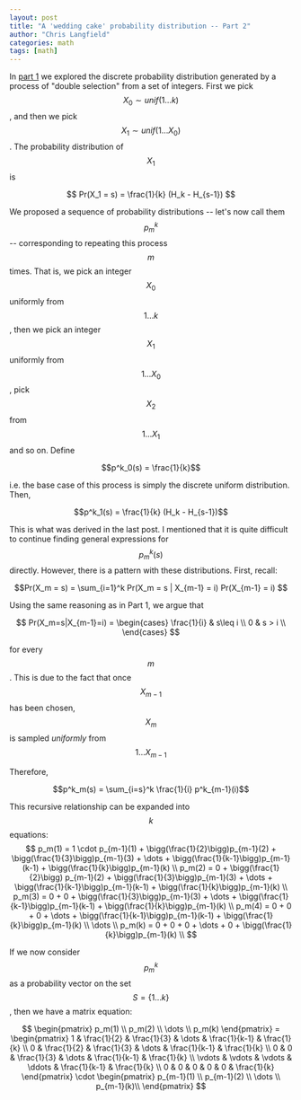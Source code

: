 ```yaml
---
layout: post
title: "A 'wedding cake' probability distribution -- Part 2"
author: "Chris Langfield"
categories: math
tags: [math]
---
```


In [part 1](https://chris-langfield.github.io/wedding-cake) we explored the discrete probability distribution generated by a process of "double selection" from a set of integers. First we pick $$X_0 \sim unif(1\dots k)$$, and then we pick $$X_1 \sim unif(1\dots X_0)$$. The probability distribution of $$X_1$$ is

$$ Pr(X_1 = s) = \frac{1}{k} (H_k - H_{s-1}) $$

We proposed a sequence of probability distributions -- let's now call them $$p^k_m$$ -- corresponding to repeating this process $$m$$ times. That is, we pick an integer $$X_0$$ uniformly from $$1 \dots k$$, then we pick an integer $$X_1$$ uniformly from $$1 \dots X_0$$, pick $$X_2$$ from $$1 \dots X_1$$ and so on. Define 

$$p^k_0(s) = \frac{1}{k}$$

i.e. the base case of this process is simply the discrete uniform distribution. Then,

$$p^k_1(s) = \frac{1}{k} (H_k - H_{s-1})$$

This is what was derived in the last post. I mentioned that it is quite difficult to continue finding general expressions for $$p^k_m(s)$$ directly. However, there is a pattern with these distributions. First, recall:

$$Pr(X_m = s) = \sum_{i=1}^k Pr(X_m = s | X_{m-1} = i) Pr(X_{m-1} = i) $$

Using the same reasoning as in Part 1, we argue that 

$$
Pr(X_m=s|X_{m-1}=i) = \begin{cases} 
    \frac{1}{i} & s\leq i \\
    0 & s > i \\
  \end{cases}
$$

for every $$m$$. This is due to the fact that once $$X_{m-1}$$ has been chosen, $$X_m$$ is sampled *uniformly* from $$1\dots X_{m-1}$$

Therefore,

$$p^k_m(s) = \sum_{i=s}^k \frac{1}{i} p^k_{m-1}(i)$$

This recursive relationship can be expanded into $$k$$ equations:
$$
    p_m(1) = 1 \cdot p_{m-1}(1) + \bigg(\frac{1}{2}\bigg)p_{m-1}(2) + \bigg(\frac{1}{3}\bigg)p_{m-1}(3) + \dots + \bigg(\frac{1}{k-1}\bigg)p_{m-1}(k-1) + \bigg(\frac{1}{k}\bigg)p_{m-1}(k) \\
    p_m(2) = 0  + \bigg(\frac{1}{2}\bigg) p_{m-1}(2) + \bigg(\frac{1}{3}\bigg)p_{m-1}(3) + \dots + \bigg(\frac{1}{k-1}\bigg)p_{m-1}(k-1) + \bigg(\frac{1}{k}\bigg)p_{m-1}(k) \\
    p_m(3) = 0  + 0 + \bigg(\frac{1}{3}\bigg)p_{m-1}(3) + \dots + \bigg(\frac{1}{k-1}\bigg)p_{m-1}(k-1) + \bigg(\frac{1}{k}\bigg)p_{m-1}(k) \\
    p_m(4) = 0 + 0 + 0  + \dots + \bigg(\frac{1}{k-1}\bigg)p_{m-1}(k-1) + \bigg(\frac{1}{k}\bigg)p_{m-1}(k) \\
    \dots \\
    p_m(k) = 0 + 0 + 0  + \dots + 0 + \bigg(\frac{1}{k}\bigg)p_{m-1}(k) \\
$$

If we now consider $$p^k_m$$ as a probability vector on the set $$S = \{1\dots k\}$$, then we have a matrix equation:

$$
    \begin{pmatrix}
      p_m(1) \\
      p_m(2) \\
      \dots \\
      p_m(k)
    \end{pmatrix}
    =
    \begin{pmatrix}
      1 & \frac{1}{2} & \frac{1}{3} & \dots & \frac{1}{k-1} & \frac{1}{k} \\
      0 & \frac{1}{2} & \frac{1}{3} & \dots  & \frac{1}{k-1} & \frac{1}{k} \\
      0 & 0 & \frac{1}{3} & \dots & \frac{1}{k-1} & \frac{1}{k} \\
      \vdots & \vdots & \vdots & \ddots & \frac{1}{k-1} & \frac{1}{k} \\
      0 & 0 & 0 & 0 & 0 & \frac{1}{k} 
    \end{pmatrix}
    \cdot
    \begin{pmatrix}
      p_{m-1}(1) \\
      p_{m-1}(2) \\
      \dots \\
      p_{m-1}(k)\\
    \end{pmatrix}
$$

